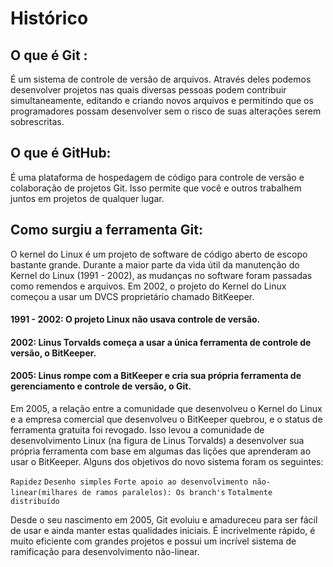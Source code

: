 # Histórico

## O que é Git : 
  É um sistema de controle de versão de arquivos. Através deles podemos desenvolver projetos nas quais diversas pessoas podem contribuir simultaneamente, editando e criando novos arquivos e permitindo que os programadores possam desenvolver sem o risco de suas alterações serem sobrescritas.

## O que é GitHub: 
  É uma plataforma de hospedagem de código para controle de versão e colaboração de projetos Git. Isso permite que você e outros trabalhem juntos em projetos de qualquer lugar.

## Como surgiu a ferramenta Git:
  O kernel do Linux é um projeto de software de código aberto de escopo bastante grande. Durante a maior parte da vida útil da manutenção
do Kernel do Linux (1991 - 2002), as mudanças no software foram passadas como remendos e arquivos. Em 2002, o projeto do Kernel do Linux 
começou a usar um DVCS proprietário chamado BitKeeper.

#### 1991 - 2002: O projeto Linux não usava controle de versão.
#### 2002: Linus Torvalds começa a usar a única ferramenta de controle de versão, o BitKeeper.
#### 2005: Linus rompe com a BitKeeper e cria sua própria ferramenta de gerenciamento e controle de versão, o Git.

  Em 2005, a relação entre a comunidade que desenvolveu o Kernel do Linux e a empresa comercial que desenvolveu o BitKeeper quebrou, e o status de ferramenta gratuita foi revogado. Isso levou a comunidade de desenvolvimento Linux (na figura de Linus Torvalds) a desenvolver sua própria ferramenta com base em algumas das lições que aprenderam ao usar o BitKeeper. Alguns dos objetivos do novo sistema foram os seguintes:
  
  `Rapidez`
  `Desenho simples`
  `Forte apoio ao desenvolvimento não-linear(milhares de ramos paralelos): Os branch's`
  `Totalmente distribuído`
  
Desde o seu nascimento em 2005, Git evoluiu e amadureceu para ser fácil de usar e ainda manter estas qualidades iniciais. É incrivelmente rápido, é muito eficiente com grandes projetos e possui um incrível sistema de ramificação para desenvolvimento não-linear.
